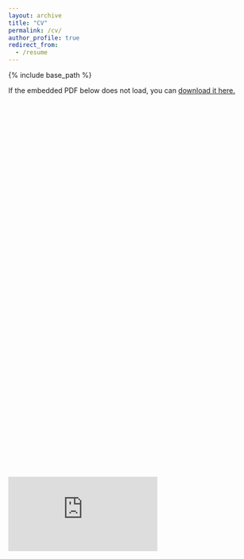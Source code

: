 ```yaml
---
layout: archive
title: "CV"
permalink: /cv/
author_profile: true
redirect_from:
  - /resume
---
```


{% include base_path %}

If the embedded PDF below does not load, you can
<u>
  <a href="https://tibogeenen.be/Resume-Tibo_Geenen.pdf">download it here.</a>
</u>
<br>
<div class="fluid-width-video-wrapper" style="padding-top: 150%;">
  <embed src="https://tibogeenen.be/Resume-Tibo_Geenen.pdf" type="application/pdf" id="fitvid0">
</div>
